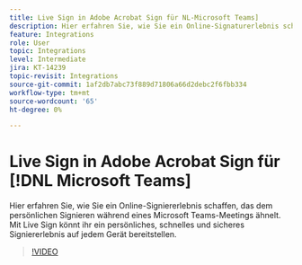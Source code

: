```yaml
---
title: Live Sign in Adobe Acrobat Sign für NL-Microsoft Teams]
description: Hier erfahren Sie, wie Sie ein Online-Signaturerlebnis schaffen, das dem persönlichen Signieren während einer [!DNL Microsoft Teams] Versammlung
feature: Integrations
role: User
topic: Integrations
level: Intermediate
jira: KT-14239
topic-revisit: Integrations
source-git-commit: 1af2db7abc73f889d71806a66d2debc2f6fbb334
workflow-type: tm+mt
source-wordcount: '65'
ht-degree: 0%

---
```


# Live Sign in Adobe Acrobat Sign für [!DNL Microsoft Teams]

Hier erfahren Sie, wie Sie ein Online-Signiererlebnis schaffen, das dem persönlichen Signieren während eines Microsoft Teams-Meetings ähnelt. Mit Live Sign könnt ihr ein persönliches, schnelles und sicheres Signiererlebnis auf jedem Gerät bereitstellen.

>[!VIDEO](https://video.tv.adobe.com/v/3425187?quality=12&learn=on&hidetitle=true)